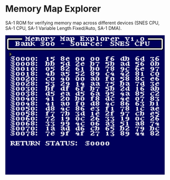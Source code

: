 # Memory Map Explorer
SA-1 ROM for verifying memory map across different devices (SNES CPU, SA-1 CPU, SA-1 Variable Length Fixed/Auto, SA-1 DMA).

![bsnes](mem_map.png?raw=true "bsnes")
